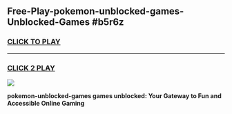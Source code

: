 
## Free-Play-pokemon-unblocked-games-Unblocked-Games #b5r6z
<h3>
<a href="https://news.freeplayer.one?title=pokemon-unblocked-games&ref=8M">CLICK TO PLAY</a></h3>
<hr>

<h3>
<a href="https://news.freeplayer.one?title=pokemon-unblocked-games&ref=8M">CLICK 2 PLAY</a>
  
</h3>

<a href="https://news.freeplayer.one?title=pokemon-unblocked-games&ref=8M"><img src="https://clearcache.store/games.png"></a>


**pokemon-unblocked-games games unblocked: Your Gateway to Fun and Accessible Online Gaming**
